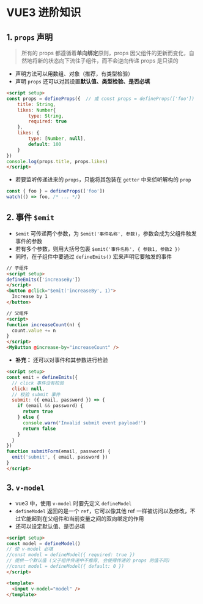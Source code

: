 # VUE3 进阶知识

## 1. `props` 声明
>所有的 props 都遵循着**单向绑定**原则，props 因父组件的更新而变化，自然地将新的状态向下流往子组件，而不会逆向传递
>props 是只读的
- 声明方法可以用数组、对象（推荐，有类型检验）
- 声明 `props` 还可以对其设置**默认值、类型检验、是否必填**
```html
<script setup>
const props = defineProps({  // 或 const props = defineProps(['foo'])
	title: String,  
	likes: Number{
		type: String,
		required: true
	},  
	likes: {
		type: [Number, null],
		default: 100
	}  
})
console.log(props.title, props.likes)
</script>
```
- 若要监听传递进来的 `props`，只能将其包装在 `getter` 中来侦听解构的 `prop`
```js
const { foo } = defineProps(['foo'])
watch(() => foo, /* ... */)
```

## 2. 事件 `$emit`
- `$emit` 可传递两个参数，为 `$emit('事件名称', 参数)`，参数会成为父组件触发事件的参数
- 若有多个参数，则用大括号包裹 `$emit('事件名称', { 参数1, 参数2 })`
- 同时，在子组件中要通过 `defineEmits()` 宏来声明它要触发的事件
```html
// 子组件
<script setup>
defineEmits(['increaseBy'])
</script>
<button @click="$emit('increaseBy', 1)">
  Increase by 1
</button>

// 父组件
<script>
function increaseCount(n) {
  count.value += n
}
</script>
<MyButton @increase-by="increaseCount" />
```
- **补充：** 还可以对事件和其参数进行检验
```html
<script setup>
const emit = defineEmits({
  // click 事件没有校验
  click: null,
  // 校验 submit 事件
  submit: ({ email, password }) => {
    if (email && password) {
      return true
    } else {
      console.warn('Invalid submit event payload!')
      return false
    }
  }
})
function submitForm(email, password) {
  emit('submit', { email, password })
}
</script>
```

## 3. `v-model`
- vue3 中，使用 `v-model` 时要先定义 `defineModel` 
- `defineModel` 返回的是一个 `ref`，它可以像其他 ref 一样被访问以及修改，不过它能起到在父组件和当前变量之间的双向绑定的作用
- 还可以设定默认值、是否必填
```html
<script setup>
const model = defineModel()
// 使 v-model 必填
//const model = defineModel({ required: true })
// 提供一个默认值 (父子组件传递中不推荐, 会使得传递的 props 的值不同)
//const model = defineModel({ default: 0 })
</script>

<template>
  <input v-model="model" />
</template>
```
<!--stackedit_data:
eyJoaXN0b3J5IjpbMTA1MDY1Nzg0NV19
-->